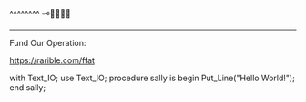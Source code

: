 ^^^^^^^^
🗝🏮🌞🌟👑
________

Fund Our Operation:

https://rarible.com/ffat

with Text_IO; use Text_IO;
procedure sally is
begin
   Put_Line("Hello World!");
end sally;
